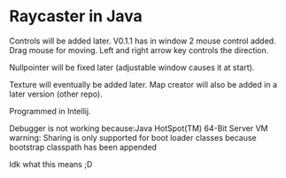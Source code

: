 # Raycaster in Java


Controls will be added later. V0.1.1 has in window 2 mouse control added. Drag mouse for moving. Left and right arrow key controls the direction.

Nullpointer will be fixed later (adjustable window causes it at start).

Texture will eventually be added later. Map creator will also be added in a later version (other repo).

Programmed in Intellij.

Debugger is not working because:Java HotSpot(TM) 64-Bit Server VM warning: Sharing is only supported for boot loader classes because bootstrap classpath has been appended 

Idk what this means ;D
